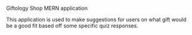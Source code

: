 #

Giftology Shop
MERN application

This application is used to make suggestions for users on what gift would be a good fit based off some specific quiz responses. 

